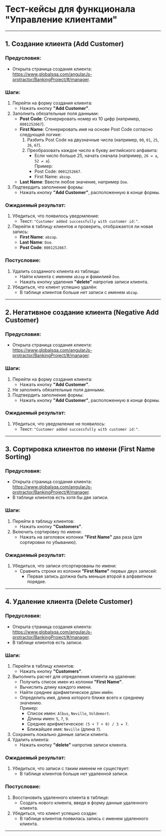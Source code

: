 # Тест-кейсы для функционала "Управление клиентами"

---

## 1. Создание клиента (Add Customer)

### Предусловия:
- Открыта страница создания клиента: <https://www.globalsqa.com/angularJs-protractor/BankingProject/#/manager>.

### Шаги:
1. Перейти на форму создания клиента:
   - Нажать кнопку **"Add Customer"**.
2. Заполнить обязательные поля данными:
   - **Post Code**: Сгенерировать номер из 10 цифр (например, `0001252667`).
   - **First Name**: Сгенерировать имя на основе Post Code согласно следующей логике:
     1. Разбить Post Code на двузначные числа (например, `00`, `01`, `25`, `26`, `67`).
     2. Преобразовать каждое число в букву английского алфавита:
        - Если число больше 25, начать сначала (например, `26 = a`, `52 = a`).  
         Пример:
         - Post Code: `0001252667`.
         - First Name: `abzap`.
   - **Last Name**: Ввести любое значение, например `Doe`.
3. Подтвердить заполнение формы:
   - Нажать кнопку **"Add Customer"**, расположенную в конце формы.

### Ожидаемый результат:
1. Убедиться, что появилось уведомление:
   - Текст: `"Customer added successfully with customer id:"`.
2. Перейти в таблицу клиентов и проверить, отображается ли новая запись:
   - **First Name**: `abzap`.
   - **Last Name**: `Doe`.
   - **Post Code**: `0001252667`.

### Постусловие:
1. Удалить созданного клиента из таблицы:
   - Найти клиента с именем `abzap` и фамилией `Doe`.
   - Нажать кнопку удаления **"delete"** напротив записи клиента.
2. Убедиться, что клиент успешно удалён:
   - В таблице клиентов больше нет записи с именем `abzap`.

---

## 2. Негативное создание клиента (Negative Add Customer)

### Предусловия:
- Открыта страница создания клиента: <https://www.globalsqa.com/angularJs-protractor/BankingProject/#/manager>.

### Шаги:
1. Перейти на форму создания клиента:
   - Нажать кнопку **"Add Customer"**.
2. Не заполнять обязательные поля данными.
3. Подтвердить заполнение формы:
   - Нажать кнопку **"Add Customer"**, расположенную в конце формы.

### Ожидаемый результат:
1. Убедиться, что уведомление не появилось:
    - Текст: `"Customer added successfully with customer id:"`.

---

## 3. Сортировка клиентов по имени (First Name Sorting)

### Предусловия:
- Открыта страница создания клиента: <https://www.globalsqa.com/angularJs-protractor/BankingProject/#/manager>.
- В таблице клиентов есть хотя бы две записи.

### Шаги:
1. Перейти в таблицу клиентов:
   - Нажать кнопку **"Customers"**.
2. Включить сортировку по имени:
   - Нажать на заголовок колонки **"First Name"** два раза (для сортировки по убыванию).

### Ожидаемый результат:
1. Убедиться, что записи отсортированы по имени:
   - Сравнить строки из колонки **"First Name"** первых двух записей:
     - Первая запись должна быть меньше второй в алфавитном порядке.

---

## 4. Удаление клиента (Delete Customer)

### Предусловия:
- Открыта страница создания клиента: <https://www.globalsqa.com/angularJs-protractor/BankingProject/#/manager>.
- В таблице клиентов есть записи.

### Шаги:
1. Перейти в таблицу клиентов:
   - Нажать кнопку **"Customers"**.
2. Выполнить расчет для определения клиента на удаление:
   - Получить список имен из колонки **"First Name"**.
   - Вычислить длину каждого имени.
   - Найти среднее арифметическое длин имён.
   - Определить имя, длина которого ближе всего к среднему значению.  
       Пример:
       - Список имен: `Albus`, `Neville`, `Voldemort`.
       - Длины имен: `5`, `7`, `9`.
       - Среднее арифметическое: `(5 + 7 + 9) / 3 = 7`.
       - Ближайшее имя: `Neville` (длина `7`).
3. Сохранить локально данные записи клиента.
4. Удалить клиента:
   - Нажать кнопку **"delete"** напротив записи клиента.

### Ожидаемый результат:
1. Убедиться, что записи с таким именем не существует:
   - В таблице клиентов больше нет удаленной записи.

### Постусловие:
1. Восстановить удаленного клиента в таблице:
   - Создать нового клиента, введя в форму данные удаленного клиента.
2. Убедиться, что клиент успешно создан:
   - В таблице клиентов появилась запись с именем удаленного клиента.

---

